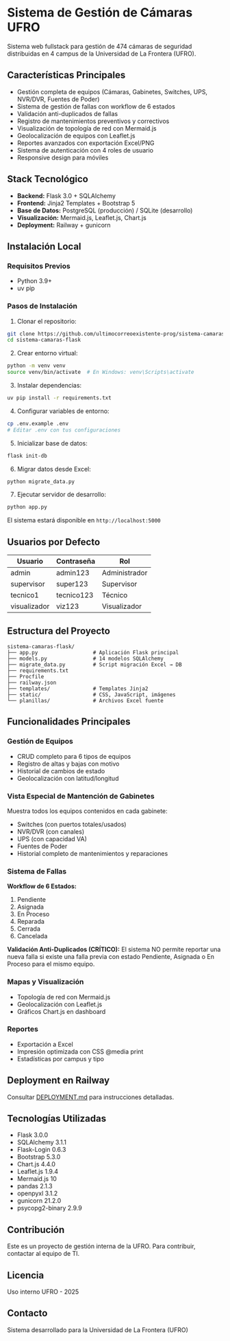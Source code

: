 # Sistema de Gestión de Cámaras UFRO

Sistema web fullstack para gestión de 474 cámaras de seguridad distribuidas en 4 campus de la Universidad de La Frontera (UFRO).

## Características Principales

- Gestión completa de equipos (Cámaras, Gabinetes, Switches, UPS, NVR/DVR, Fuentes de Poder)
- Sistema de gestión de fallas con workflow de 6 estados
- Validación anti-duplicados de fallas
- Registro de mantenimientos preventivos y correctivos
- Visualización de topología de red con Mermaid.js
- Geolocalización de equipos con Leaflet.js
- Reportes avanzados con exportación Excel/PNG
- Sistema de autenticación con 4 roles de usuario
- Responsive design para móviles

## Stack Tecnológico

- **Backend:** Flask 3.0 + SQLAlchemy
- **Frontend:** Jinja2 Templates + Bootstrap 5
- **Base de Datos:** PostgreSQL (producción) / SQLite (desarrollo)
- **Visualización:** Mermaid.js, Leaflet.js, Chart.js
- **Deployment:** Railway + gunicorn

## Instalación Local

### Requisitos Previos

- Python 3.9+
- uv pip

### Pasos de Instalación

1. Clonar el repositorio:
```bash
git clone https://github.com/ultimocorreoexistente-prog/sistema-camaras-ufro.git
cd sistema-camaras-flask
```

2. Crear entorno virtual:
```bash
python -m venv venv
source venv/bin/activate  # En Windows: venv\Scripts\activate
```

3. Instalar dependencias:
```bash
uv pip install -r requirements.txt
```

4. Configurar variables de entorno:
```bash
cp .env.example .env
# Editar .env con tus configuraciones
```

5. Inicializar base de datos:
```bash
flask init-db
```

6. Migrar datos desde Excel:
```bash
python migrate_data.py
```

7. Ejecutar servidor de desarrollo:
```bash
python app.py
```

El sistema estará disponible en `http://localhost:5000`

## Usuarios por Defecto

| Usuario | Contraseña | Rol |
|---------|-----------|-----|
| admin | admin123 | Administrador |
| supervisor | super123 | Supervisor |
| tecnico1 | tecnico123 | Técnico |
| visualizador | viz123 | Visualizador |

## Estructura del Proyecto

```
sistema-camaras-flask/
├── app.py                  # Aplicación Flask principal
├── models.py               # 14 modelos SQLAlchemy
├── migrate_data.py         # Script migración Excel → DB
├── requirements.txt
├── Procfile
├── railway.json
├── templates/              # Templates Jinja2
├── static/                 # CSS, JavaScript, imágenes
└── planillas/              # Archivos Excel fuente
```

## Funcionalidades Principales

### Gestión de Equipos
- CRUD completo para 6 tipos de equipos
- Registro de altas y bajas con motivo
- Historial de cambios de estado
- Geolocalización con latitud/longitud

### Vista Especial de Mantención de Gabinetes
Muestra todos los equipos contenidos en cada gabinete:
- Switches (con puertos totales/usados)
- NVR/DVR (con canales)
- UPS (con capacidad VA)
- Fuentes de Poder
- Historial completo de mantenimientos y reparaciones

### Sistema de Fallas

**Workflow de 6 Estados:**
1. Pendiente
2. Asignada
3. En Proceso
4. Reparada
5. Cerrada
6. Cancelada

**Validación Anti-Duplicados (CRÍTICO):**
El sistema NO permite reportar una nueva falla si existe una falla previa con estado Pendiente, Asignada o En Proceso para el mismo equipo.

### Mapas y Visualización
- Topología de red con Mermaid.js
- Geolocalización con Leaflet.js
- Gráficos Chart.js en dashboard

### Reportes
- Exportación a Excel
- Impresión optimizada con CSS @media print
- Estadísticas por campus y tipo

## Deployment en Railway

Consultar [DEPLOYMENT.md](DEPLOYMENT.md) para instrucciones detalladas.

## Tecnologías Utilizadas

- Flask 3.0.0
- SQLAlchemy 3.1.1
- Flask-Login 0.6.3
- Bootstrap 5.3.0
- Chart.js 4.4.0
- Leaflet.js 1.9.4
- Mermaid.js 10
- pandas 2.1.3
- openpyxl 3.1.2
- gunicorn 21.2.0
- psycopg2-binary 2.9.9

## Contribución

Este es un proyecto de gestión interna de la UFRO. Para contribuir, contactar al equipo de TI.

## Licencia

Uso interno UFRO - 2025

## Contacto

Sistema desarrollado para la Universidad de La Frontera (UFRO)
